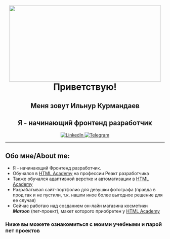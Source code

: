 <div id="header" align="center">
    <h1>
    <img src="https://media.giphy.com/media/QLKSt3wQqlj7a/giphy.gif" width="480" height="240" frameBorder="0"><br/>
        Приветствую!
    </h1>
    <h2>Меня зовут Ильнур Курмандаев</h2>
    <h2>Я - начинающий фронтенд разработчик</h2>
</div>

<div id="socials" align="center">
    <a href="https://www.linkedin.com/in/ilnur-kurmandaev-196940282/">
        <img src="https://img.shields.io/badge/LinkedIn-blue?style=for-the-badge&logo=linkedin&logoColor=white" alt="LinkedIn">
    </a>
    <a href="https://t.me/KIlnourik">
        <img src="https://img.shields.io/badge/Telegram-blue?style=for-the-badge&logo=telegram&logoColor=white" alt="Telegram">
    </a>
</div>

---
## Обо мне/About me:
- Я - начинающий Фронтенд разработчик.
- Обучался в [HTML Academy](https://htmlacademy.ru/profession/react) на профессии Реакт разработчика
- Также обучался адаптивной верстке и автоматизации в [HTML Academy](https://htmlacademy.ru/intensive/adaptive)
- Разрабатывал сайт-портфолио для девушки фотографа (правда в прод так и не пустили, т.к. нашли иное более выгодное решение для ее случая)
- Сейчас работаю над созданием он-лайн магазина косметики ***Maroon*** (пет-проект), макет которого приобретен у [HTML Academy](https://htmlacademy.ru/skills/code-maroon-shop)

### Ниже вы можете ознакомиться с моими учебными и парой пет проектов
